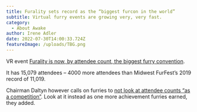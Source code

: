 ```yaml
---
title: Furality sets record as the “biggest furcon in the world”
subtitle: Virtual furry events are growing very, very fast.
category:
  - About Awake
author: Irene Adler
date: 2022-07-30T14:00:33.724Z
featureImage: /uploads/TBG.png
---
```

VR event [Furality is now, by attendee count, the biggest furry convention](https://twitter.com/ScarTheFurry/status/1539325982116663297).

It has 15,079 attendees – 4000 more attendees than Midwest FurFest’s 2019 record of 11,019.

Chairman Daltyn however calls on furries to [not look at attendee counts “as a competition”](https://twitter.com/DaltynWolf/status/1540490749317447680?s=20&t=l6pfCZbGEAjHh6KWLKUhXg). Look at it instead as one more achievement furries earned, they added.